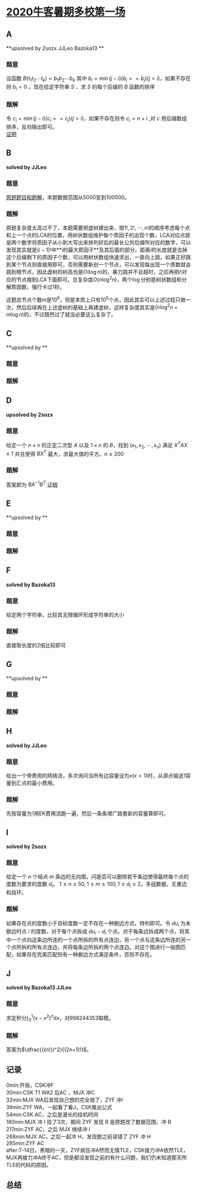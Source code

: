 # [2020牛客暑期多校第一场](https://ac.nowcoder.com/acm/contest/5666)

## **A**

**upsolved by 2sozx JJLeo Bazoka13 **

### 题意

设函数 $B(t_1t_2 \cdots t_k)=b_1b_2\cdots b_k$ 其中 $b_i = \min(j-i)(b_i == b_j)(j<i)$，如果不存在则 $b_i=0$ 。现在给定字符串 $S$ ，求 $S$ 的每个后缀的 $B$ 函数的排序

### 题解

令 $c_i = \min(j-i)(c_i == c_j)(j>i)$，如果不存在则令 $c_i=n+i$ ,对 $c$ 用后缀数组排序，反向输出即可。<br>[证明](http://www.stringology.org/event/2008/p08.html)

## **B**

**solved by JJLeo**

### 题意

[原题题目和题解](http://wiki.buaaacm.com/doku.php?id=2020-2021:teams:farmer_john:jjleo:codeforces_round_614_div._2_virtual_participation)，本题数据范围从$5000$变到$100000$。

### 题解

原题复杂度太高过不了，本题需要把虚树建出来，按$1!,2!, \cdots ,n!$的顺序考虑每个点和上一个点的$\text{LCA}$的位置，用树状数组维护每个质因子的出现个数，$\text{LCA}$对应点就是两个数字将质因子从小到大写出来排列好后的最长公共后缀所对应的数字，可以发现其实就是$(i-1)!$中**$i$的最大质因子**及其后面的部分。距离$i$的长度就是去掉这个后缀剩下的质因子个数，可以用树状数组快速求出，一直向上跳，如果正好跳到某个节点则直接用即可，否则需要新创一个节点，可以发现每出现一个质数就会跳到根节点，因此虚树的树高也是$O(\log n)$的，暴力跳并不会超时，之后再把$i!$对应的节点接到$\text{LCA}$下面即可。总复杂度$O(n \log ^2 n)$，两个$\log$分别是树状数组和分解质因数，强行卡过$1$秒。

这题总节点个数$m$是$10^6$，但是本质上只有$10^5$个点，因此其实可以上述过程只做一次，然后后续再在上述虚树的基础上再建虚树，这样复杂度其实是$(n \log ^ 2n + m \log n)$的，不过既然过了就没必要这么复杂了。

## **C**

**upsolved by **

### 题意



### 题解



## **D**

**upsolved by 2sozx**

### 题意

给定一个 $n\times n$ 的正定二次型 $A$ 以及 $1\times n$ 的 $B$，找到 $(x_1,x_2,\cdots,x_n)$ 满足 $X^T A X \le 1$ 并且使得 $BX^T$ 最大，求最大值的平方。$n\le200$

### 题解

答案即为 $BA^{-1}B^T$ [证明](http://wiki.buaaacm.com/doku.php?id=2020-2021:teams:farmer_john:2sozx:%E7%89%9B%E5%AE%A2%E5%A4%9A%E6%A0%A1%E7%AC%AC%E4%B8%80%E5%A4%A9d)

## **E**

**upsolved by **

### 题意



### 题解



## **F**

**solved by Bazoka13**

### 题意

给定两个字符串，比较其无限循环形成字符串的大小

### 题解

直接取长度的2倍比较即可

## **G**

**upsolved by **

### 题意



### 题解



## **H**

**solved by JJLeo**

### 题意

给出一个带费用的网络流，多次询问当所有边容量设为$x(x<1)$时，从源点输送$1$容量到汇点的最小费用。

### 题解

先按容量为$1$用$\text{EK}$费用流跑一遍，然后一条条增广路套新的容量算即可。

## **I**

**solved by 2sozx**

### 题意

给定一个 $n$ 个结点 $m$ 条边的无向图，问是否可以删除若干条边使得最终每个点的度数为要求的度数 $d_i$。 $1 \le n \le 50,1 \le m \le 100,1 \le d_i \le 2$。多组数据，无重边和自环。

### 题解

如果存在点的度数小于目标度数一定不存在一种删边方式，特判即可。令 $du_i$ 为未删边时点 $i$ 的度数，对于每个点拆成 $du_i-d_i$ 个点。对于每条边拆成两个点，将其中一个点向这条边所连的一个点所拆的所有点连边，另一个点与这条边所连的另一个点所拆的所有点连边，并将每条边所拆的两个点连边。对这个图进行一般图匹配，如果存在完美匹配则有一种删边方式满足条件，否则不存在。

## **J**

**solved by Bazoka13 JJLeo**

### 题意

求定积分$\int_{0}^{1}\left(x-x^{2}\right)^{n} \mathrm{d} x$，对$998244353$取模。

### 题解

答案为$\dfrac{{(n!})^2}{(2n+1)!}$。

## **记录**

0min:开局，CSK冲F<br>
30min:CSK T1 WA2 后AC ，MJX 冲C<br>
32min:MJX WA后发现自己想的完全错了，ZYF 冲I<br>
39min:ZYF WA，一起看了看J，CSK推出公式<br>
54min:CSK AC，之后是漫长的挂机时间<br>
180min:MJX 冲 I 挂了3次，期间 ZYF 发现 B 是原题改了数据范围，冲 B<br>
217min:ZYF AC，之后 MJX 继续冲 I<br>
268min:MJX AC，之后一起冲 H，发现题之前读错了 ZYF 冲 H<br>
285min:ZYF AC<br>
after:7-14日，黑暗的一天，ZYF疯狂冲A然而无情TLE，CSK接力冲A依然TLE，MJX再接力冲A终于AC，但是都没发现之前的有什么问题，我们仍未知道那天所TLE的代码的原因。

## **总结**

